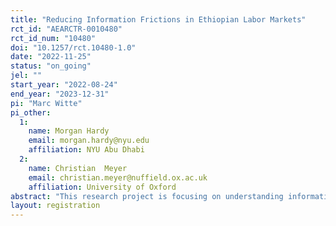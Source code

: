 ```yaml
---
title: "Reducing Information Frictions in Ethiopian Labor Markets"
rct_id: "AEARCTR-0010480"
rct_id_num: "10480"
doi: "10.1257/rct.10480-1.0"
date: "2022-11-25"
status: "on_going"
jel: ""
start_year: "2022-08-24"
end_year: "2023-12-31"
pi: "Marc Witte"
pi_other:
  1:
    name: Morgan Hardy
    email: morgan.hardy@nyu.edu
    affiliation: NYU Abu Dhabi
  2:
    name: Christian  Meyer
    email: christian.meyer@nuffield.ox.ac.uk
    affiliation: University of Oxford
abstract: "This research project is focusing on understanding information frictions in Ethiopia’s urban labor markets. We work with the Government of Ethiopia and a private employment service provider to field two interventions that aim to provide jobseekers with information about (i) job vacancies in their labor market and (ii) job search behavior of other jobseekers in their labor market."
layout: registration
---
```


